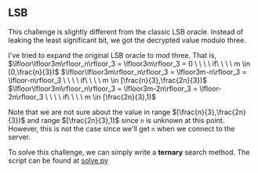 ## LSB
This challenge is slightly different from the classic LSB oracle. Instead of leaking the least significant bit, we got the decrypted value modulo three.

I've tried to expand the original LSB oracle to mod three. That is,
$\lfloor\lfloor3m\rfloor_n\rfloor_3 = \lfloor3m\rfloor_3 = 0 \ \ \ \ if\ \ \ \  m \in [0,\frac{n}{3})$
$\lfloor\lfloor3m\rfloor_n\rfloor_3 = \lfloor3m-n\rfloor_3 = \lfloor-n\rfloor_3 \ \ \ \ if\ \ \ \  m \in [\frac{n}{3},\frac{2n}{3})$
$\lfloor\lfloor3m\rfloor_n\rfloor_3 = \lfloor3m-2n\rfloor_3 = \lfloor-2n\rfloor_3 \ \ \ \ if\ \ \ \  m \in [\frac{2n}{3},1)$

Note that we are not sure about the value in range $[\frac{n}{3},\frac{2n}{3})$ and range $[\frac{2n}{3},1)$ since `n` is unknown at this point. However, this is not the case since we'll get `n` when we connect to the server.

To solve this challenge, we can simply write a **ternary** search method.
The script can be found at [solve.py](./solve.py)
